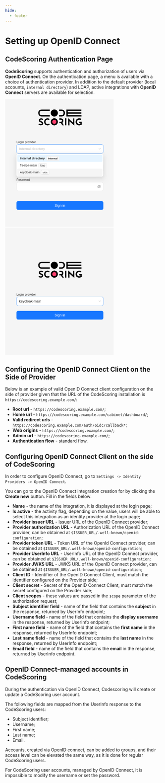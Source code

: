 ```yaml
---
hide:
  - footer
---
```


# Setting up OpenID Connect

## CodeScoring Authentication Page

**CodeScoring** supports authentication and authorization of users via **OpenID Connect**. On the authentication page, a menu is available with a choice of authentication provider. In addition to the default provider (local accounts, `internal directory`) and LDAP, active integrations with **OpenID Connect** servers are available for selection.

<p float="left">
  <img src="/assets/img/oidc/login-1.png" alt="аутентификации через провайдера по умолчанию" width="350" />
  <img src="/assets/img/oidc/login-2.png" alt="выбор провайдера аутентификации" width="350" />
</p>

## Configuring the OpenID Connect Client on the Side of Provider

Below is an example of valid OpenID Connect client configuration on the side of provider given that the URL of the CodeScoring installation is `https://codescoring.example.com/`:

- **Root url** - `https://codescoring.example.com/`;
- **Home url** - `https://codescoring.example.com/cabinet/dashboard/`;
- **Valid redirect urls** - `https://codescoring.example.com/auth/oidc/callback*`;
- **Web origins** - `https://codescoring.example.com/`;
- **Admin url** - `https://codescoring.example.com/`;
- **Authentication flow** - standard flow.

## Configuring OpenID Connect Client on the side of CodeScoring

In order to configure OpenID Connect, go to  `Settings -> Identity Providers -> OpenID Connect`.

You can go to the OpenID Connect integration creation for by clicking the **Create new** button. Fill in the fields
below:

- **Name** - the name of the integration, it is displayed at the login page;
- **Is active** - the activity flag, depending on the value, users will be able to select this integration as an identity provider at the login page;
- **Provider issuer URL** - Issuer URL of the OpenID Connect provider;
- **Provider authorization URL** - Authorization URL of the OpenID Connect provider, can be obtained at
  `$ISSUER_URL/.well-known/openid-configuration`;
- **Provider token URL** - Token URL of the OpenId Connect provider, can be obtained at
  `$ISSUER_URL/.well-known/openid-configuration`;
- **Provider UserInfo URL** - UserInfo URL of the OpenID Connect provider, can be obtained at
  `$ISSUER_URL/.well-known/openid-configuration`;
- **Provider JWKS URL** - JWKS URL of the OpenID Connect provider, can be obtained at
  `$ISSUER_URL/.well-known/openid-configuration`;
- **Client ID** - Identifier of the OpenID Connect Client, must match the identifier configured on the Provider side;
- **Client secret** - Secret of the OpenID Connect Client, must match the secret configured on the Provider side;
- **Client scopes** - these values are passed in the `scope` parameter of the authorization request;
- **Subject identifier field** - name of the field that contains the **subject** in the response, returned by UserInfo
  endpoint;
- **Username field** - name of the field that contains the **display username** in the response, returned by UserInfo
  endpoint;
- **First name field** - name of the field that contains the **first name** in the response, returned by UserInfo
  endpoint;
- **Last name field** - name of the field that contains the **last name** in the response, returned by UserInfo
  endpoint;
- **Email field** - name of the field that contains the **email** in the response, returned by UserInfo endpoint.

## OpenID Connect-managed accounts in CodeScoring

During the authentication via OpenID Connect, Codescoring will create or update a CodeScoring user account.

The following fields are mapped from the UserInfo response to the CodeScoring users:

- Subject identifier;
- Username;
- First name;
- Last name;
- Email.

Accounts, created via OpenID connect, can be added to groups, and their access level can be elevated the same way, as it
is done for regular CodeScoring users.

For CodeScoring user accounts, managed by OpenID Connect, it is impossible to modify the username or set the password.
